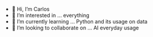 - 👋 Hi, I’m Carlos
- 👀 I’m interested in ... everything
- 🌱 I’m currently learning ... Python and its usage on data
- 💞️ I’m looking to collaborate on ... AI everyday usage

<!---
GreyGrawler/GreyGrawler is a ✨ special ✨ repository because its `README.md` (this file) appears on your GitHub profile.
You can click the Preview link to take a look at your changes.
--->
